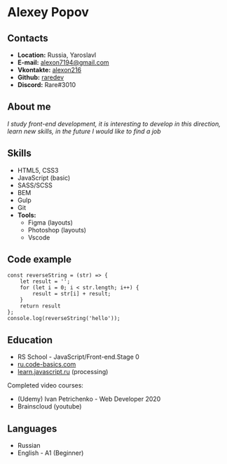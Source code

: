 #  Alexey Popov
## Contacts
- **Location:** Russia, Yaroslavl
- **E-mail:** alexon7194@gmail.com
- **Vkontakte:** [alexon216](https://vk.com/alexon216)
- **Github:** [raredev](https://github.com/raredev)
- **Discord:** Rare#3010

## About me
*I study front-end development, it is interesting to develop in this direction, learn new skills, in the future I would like to find a job*

## Skills
- HTML5, CSS3
- JavaScript (basic)
- SASS/SCSS
- BEM
- Gulp
- Git
- **Tools:**
   - Figma (layouts)
   - Photoshop (layouts)
   - Vscode

## Code example
    const reverseString = (str) => {
        let result = '';
        for (let i = 0; i < str.length; i++) {
            result = str[i] + result;
        }
        return result
    };
    console.log(reverseString('hello'));

## Education
- RS School - JavaScript/Front-end.Stage 0
- [ru.code-basics.com](https://ru.code-basics.com/)
- [learn.javascript.ru](https://learn.javascript.ru/) (processing)


Completed video courses:
- (Udemy) Ivan Petrichenko - Web Developer 2020 
- Brainscloud (youtube)

## Languages
- Russian
- English - A1 (Beginner)
